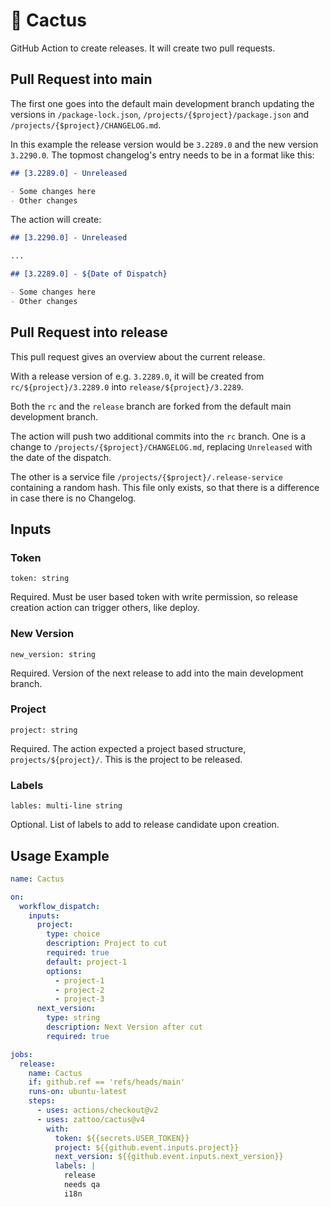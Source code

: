 # 🌵 Cactus

GitHub Action to create releases. It will create two pull requests.

## Pull Request into main

The first one goes into the default main development branch updating the versions in `/package-lock.json`, `/projects/{$project}/package.json` and `/projects/{$project}/CHANGELOG.md`.

In this example the release version would be `3.2289.0` and the new version `3.2290.0`. The topmost changelog's entry needs to be in a format like this:

```markdown
## [3.2289.0] - Unreleased

- Some changes here
- Other changes
```

The action will create:

```markdown
## [3.2290.0] - Unreleased

...

## [3.2289.0] - ${Date of Dispatch}

- Some changes here
- Other changes
```

## Pull Request into release

This pull request gives an overview about the current release.

With a release version of e.g. `3.2289.0`, it will be created from `rc/${project}/3.2289.0` into `release/${project}/3.2289`.

Both the `rc` and the `release` branch are forked from the default main development branch.

The action will push two additional commits into the `rc` branch. One is a change to `/projects/{$project}/CHANGELOG.md`, replacing `Unreleased` with the date of the dispatch.

The other is a service file `/projects/{$project}/.release-service` containing a random hash. This file only exists, so that there is a difference in case there is no Changelog.

## Inputs

### Token

`token: string`

Required. Must be user based token with write permission,
so release creation action can trigger others,
like deploy.

### New Version

`new_version: string`

Required. Version of the next release to add into the main development branch.

### Project

`project: string`

Required. The action expected a project based structure, `projects/${project}/`. This is the project to be released.

### Labels

`lables: multi-line string`

Optional. List of labels to add to release candidate upon creation.

## Usage Example

```yaml
name: Cactus

on:
  workflow_dispatch:
    inputs:
      project:
        type: choice
        description: Project to cut
        required: true
        default: project-1
        options:
          - project-1
          - project-2
          - project-3
      next_version:
        type: string
        description: Next Version after cut
        required: true

jobs:
  release:
    name: Cactus
    if: github.ref == 'refs/heads/main'
    runs-on: ubuntu-latest
    steps:
      - uses: actions/checkout@v2
      - uses: zattoo/cactus@v4
        with:
          token: ${{secrets.USER_TOKEN}}
          project: ${{github.event.inputs.project}}
          next_version: ${{github.event.inputs.next_version}}
          labels: |
            release
            needs qa
            i18n
```
